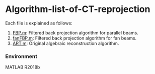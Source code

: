 # Algorithm-list-of-CT-reprojection
Each file is explained as follows:
1. [FBP.m](./FBP.m): Filtered back projection algorithm for parallel beams. 
2. [fanFBP.m](./fanFBP.m): Filtered back projection algorithm for fan beams. 
3. [ART.m](./ART.m): Original algebraic reconstruction algorithm. 



### Environment
MATLAB R2018b
